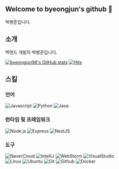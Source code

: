 ## Welcome to byeongjun's github 👋
박병준입니다.

<!--
**byeongjun98/byeongjun98** is a ✨ _special_ ✨ repository because its `README.md` (this file) appears on your GitHub profile.

Here are some ideas to get you started:


- 🔭 I’m currently working on ...
- 🌱 I’m currently learning ...
- 👯 I’m looking to collaborate on ...
- 🤔 I’m looking for help with ...
- 💬 Ask me about ...
- 📫 How to reach me: ...
- 😄 Pronouns: ...
- ⚡ Fun fact: ...
-->

##  소개
백엔드 개발자 박병준입니다.

[![byeongjun98's GitHub stats](https://github-readme-stats.vercel.app/api?username=byeongjun98&include_all_commits=true&show_icons=true&theme=cobalt)](https://github.com/bi-sz/github-readme-stats)
[![Hits](https://hits.seeyoufarm.com/api/count/incr/badge.svg?url=https%3A%2F%2Fgithub.com%2Fbyeongjun98&count_bg=%23FFB6F3&title_bg=%23555555&icon=&icon_color=%23E7E7E7&title=GITHUB&edge_flat=false)](https://hits.seeyoufarm.com)  

##  스킬

###  언어

![Javascript](https://img.shields.io/badge/Javascript-F7DF1E?style=flat-square&logo=Javascript&logoColor=000000)
![Python](https://img.shields.io/badge/Python-3776AB?style=flat-square&logo=Python&logoColor=FFFFFF)
![Java](https://img.shields.io/badge/Java-F8981D?style=flat-square&logo=OpenJDK&logoColor=000000&color=fedcba)

###  런타임 및 프레임워크

![Node.js](https://img.shields.io/badge/Node.js-339933?style=flat-square&logo=Node.js&logoColor=FFFFFF)
![Express](https://img.shields.io/badge/Express-000000?style=flat-square&logo=Express&logoColor=FFFFFF)
![NestJS](https://img.shields.io/badge/NestJS-E0234E?style=flat-square&logo=NestJS&logoColor=FFFFFFF)

###  도구

![NaverCloud](https://img.shields.io/badge/Naver_Cloud-03C75A?style=flat-square&logo=naver&logoColor=FFFFFF)
![IntelliJ](https://img.shields.io/badge/IntelliJ-5A5A5A?style=flat-square&logo=IntelliJIDEA&logoColor=FFFFFF)
![WebStorm](https://img.shields.io/badge/WebStorm-07B2F4?style=flat-square&logo=WebStorm&logoColor=FFFFFF)
![VisualStudio](https://img.shields.io/badge/Visual_Studio_Code-007ACC?style=flat-square&logo=VisualStudioCode&logoColor=FFFFFF)  
![Linux](https://img.shields.io/badge/Linux-FCC624?style=flat-square&logo=Linux&logoColor=000000)
![Ubuntu](https://img.shields.io/badge/Ubuntu-E95420?style=flat-square&logo=Ubuntu&logoColor=FFFFFF)
![Git](https://img.shields.io/badge/Git-F05032?style=flat-square&logo=Git&logoColor=FFFFFF)
![Github](https://img.shields.io/badge/Github-181717?style=flat-square&logo=Github&logoColor=FFFFFF)
![Docker](https://img.shields.io/badge/Docker-2496ED?style=flat-square&logo=Docker&logoColor=FFFFFF)



